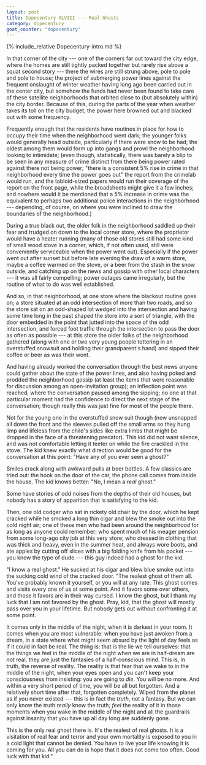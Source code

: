 ```yaml
---
layout: post
title: Dopecentury XLVIII --- Real Ghosts
category: dopecentury
goat_counter: "dopecentury" 
---
```


{% include_relative Dopecentury-intro.md %}

In that corner of the city --- one of the corners far out toward the city edge, where the homes are still tightly packed together but rarely rise above a squat second story --- there the wires are still strung above, pole to pole and pole to house; the project of submerging power lines against the frequent onslaught of winter weather having long ago been carried out in the center city, but somehow the funds had never been found to take care of these satellite neighborhoods that orbited close to (but absolutely within) the city border. Because of this, during the parts of the year when weather takes its toll on the city budget, the power here browned out and blacked out with some frequency.

Frequently enough that the residents have routines in place for how to occupy their time when the neighborhood went dark; the younger folks would generally head outside, particularly if there were snow to be had; the oldest among them would form up into gangs and prowl the neighborhood looking to intimidate; (even though, statistically, there was barely a blip to be seen in any measure of crime distinct from there being power rated against there not being power; "there is a consistent 5% rise in crime in that neighborhood every time the power goes out" the report from the crimelab would run, and the tabloid-sized papers would run their coverage of the report on the front page, while the broadsheets might give it a few inches; and nowhere would it be mentioned that a 5% increase in crime was the equivalent to perhaps two additional police interactions in the neighborhood --- depending, of course, on where you were inclined to draw the boundaries of the neighborhood.)

During a true black out, the older folk in the neighborhood saddled up their fear and trudged on down to the local corner store, where the proprietor would have a heater running (many of those old stores still had some kind of small wood stove in a corner, which, if not often used, still were conveniently serviceable when the power went out). Especially if the power went out after sunset but before late evening the draw of a warm store, maybe a coffee warmed on the stove, or a beer from the stash in the snow outside, and catching up on the news and gossip with other local characters --- it was all fairly compelling; power outages came irregularly, but the routine of what to do was well established.

And so, in that neighborhood, at one store where the blackout routine goes on; a store situated at an odd intersection of more than two roads, and so the store sat on an odd-shaped lot wedged into the intersection and having some time long in the past shaped the store into a sort of triangle, with the door embedded in the point that jutted into the space of the odd intersection, and forced foot traffic through the intersection to pass the door as often as possible --- at this store the older folks of the neighborhood gathered (along with one or two very young people tottering in an overstuffed snowsuit and holding their grandparent's hand) and sipped their coffee or beer as was their wont.

And having already worked the conversation through the best news anyone could gather about the state of the power lines, and also having poked and prodded the neighborhood gossip (at least the items that were reasonable for discussion among an open-invitation group); an inflection point was reached, where the conversation paused among the sipping; no one at that particular moment had the confidence to direct the next stage of the conversation; though really this was just fine for most of the people there.

Not for the young one in the overstuffed snow suit though (now unsnapped all down the front and the sleeves pulled off the small arms so they hung limp and lifeless from the child's sides like extra limbs that might be dropped in the face of a threatening predator). This kid did not want silence, and was not comfortable letting it teeter on while the fire crackled in the stove. The kid knew exactly what direction would be good for the conversation at this point: "Have any of you ever seen a ghost?"

Smiles crack along with awkward pulls at beer bottles. A few classics are tried out: the hook on the door of the car, the phone call comes from inside the house. The kid knows better: "No, I mean a _real_ ghost."

Some have stories of odd noises from the depths of their old houses, but nobody has a story of apparition that is satisfying to the kid.

Then, one old codger who sat in rickety old chair by the door, which he kept cracked while he smoked a long thin cigar and blew the smoke out into the cold night air; one of these men who had been around the neighborhood for as long as anyone could remember; who spent much of his meager pension from some long-ago city job at this very store; who dressed in clothing that was thick and heavy, even in the summer heat, and always wore boots, and ate apples by cutting off slices with a big folding knife from his pocket --- you know the type of dude --- this guy indeed had a ghost for the kid.

"I know a real ghost." He sucked at his cigar and blew blue smoke out into the sucking cold wind of the cracked door. "The realest ghost of them all. You've probably known it yourself, or you will at any rate. This ghost comes and visits every one of us at some point. And it favors some over others, and those it favors are in their way cursed. I know the ghost, but I thank my luck that I am not favored by the ghost. Pray, kid, that the ghost will mostly pass over you in your lifetime. But nobody gets out without confronting it at some point.

It comes only in the middle of the night, when it is darkest in your room. It comes when you are most vulnerable: when you have just awoken from a dream, in a state where what might seem absurd by the light of day feels as if it could in fact be real. The thing is: that is the lie we tell ourselves: that the things we feel in the middle of the night when we are in half-dream are _not_ real, they are just the fantasies of a half-conscious mind. This is, in truth, the reverse of reality. The reality is that fear that we wake to in the middle of the night, when your eyes open and you can't keep your consciousness from insisting: you are going to _die_. You will be no more. And within a very short period of time, you will be all but forgotten. And a relatively short time after that, forgotten completely. Wiped from the planet as if you never existed --- this is in fact the _truth_, not a fantasy. But we can only know the truth _really_ know the truth; _feel_ the reality of it in those moments when you wake in the middle of the night and all the guardrails against insanity that you have up all day long are suddenly gone.

This is the only real ghost there is. It's the realest of real ghosts. It is a visitation of real fear and terror and your own mortality is exposed to you in a cold light that cannot be denied. You have to live your life knowing it is coming for you. All you can do is hope that it does not come too often. Good luck with that kid."


